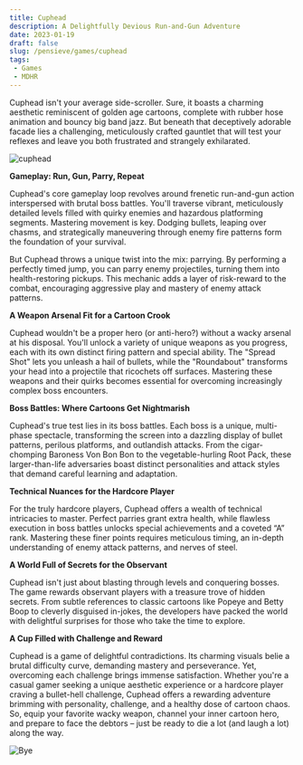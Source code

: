 ```yaml
---
title: Cuphead
description: A Delightfully Devious Run-and-Gun Adventure
date: 2023-01-19
draft: false
slug: /pensieve/games/cuphead
tags:
 - Games
 - MDHR
---
```


Cuphead isn't your average side-scroller. Sure, it boasts a charming aesthetic reminiscent of golden age cartoons, complete with rubber hose animation and bouncy big band jazz. But beneath that deceptively adorable facade lies a challenging, meticulously crafted gauntlet that will test your reflexes and leave you both frustrated and strangely exhilarated.

![cuphead](https://wallpapercave.com/wp/wp12439992.jpg)

**Gameplay: Run, Gun, Parry, Repeat**

Cuphead's core gameplay loop revolves around frenetic run-and-gun action interspersed with brutal boss battles. You'll traverse vibrant, meticulously detailed levels filled with quirky enemies and hazardous platforming segments. Mastering movement is key. Dodging bullets, leaping over chasms, and strategically maneuvering through enemy fire patterns form the foundation of your survival.

But Cuphead throws a unique twist into the mix: parrying. By performing a perfectly timed jump, you can parry enemy projectiles, turning them into health-restoring pickups. This mechanic adds a layer of risk-reward to the combat, encouraging aggressive play and mastery of enemy attack patterns. 

**A Weapon Arsenal Fit for a Cartoon Crook**

Cuphead wouldn't be a proper hero (or anti-hero?) without a wacky arsenal at his disposal. You'll unlock a variety of unique weapons as you progress, each with its own distinct firing pattern and special ability. The "Spread Shot" lets you unleash a hail of bullets, while the "Roundabout" transforms your head into a projectile that ricochets off surfaces. Mastering these weapons and their quirks becomes essential for overcoming increasingly complex boss encounters.

**Boss Battles: Where Cartoons Get Nightmarish**

Cuphead's true test lies in its boss battles. Each boss is a unique, multi-phase spectacle, transforming the screen into a dazzling display of bullet patterns, perilous platforms, and outlandish attacks. From the cigar-chomping Baroness Von Bon Bon to the vegetable-hurling Root Pack, these larger-than-life adversaries boast distinct personalities and attack styles that demand careful learning and adaptation.

**Technical Nuances for the Hardcore Player**

For the truly hardcore players, Cuphead offers a wealth of technical intricacies to master. Perfect parries grant extra health, while flawless execution in boss battles unlocks special achievements and a coveted “A” rank. Mastering these finer points requires meticulous timing, an in-depth understanding of enemy attack patterns, and nerves of steel.

**A World Full of Secrets for the Observant**

Cuphead isn't just about blasting through levels and conquering bosses. The game rewards observant players with a treasure trove of hidden secrets. From subtle references to classic cartoons like Popeye and Betty Boop to cleverly disguised in-jokes, the developers have packed the world with delightful surprises for those who take the time to explore.

**A Cup Filled with Challenge and Reward**

Cuphead is a game of delightful contradictions. Its charming visuals belie a brutal difficulty curve, demanding mastery and perseverance. Yet, overcoming each challenge brings immense satisfaction. Whether you're a casual gamer seeking a unique aesthetic experience or a hardcore player craving a bullet-hell challenge, Cuphead offers a rewarding adventure brimming with personality, challenge, and a healthy dose of cartoon chaos. So, equip your favorite wacky weapon, channel your inner cartoon hero, and prepare to face the debtors – just be ready to die a lot (and laugh a lot) along the way. 

![Bye](https://wallpapercave.com/wp/wp11428431.jpg)